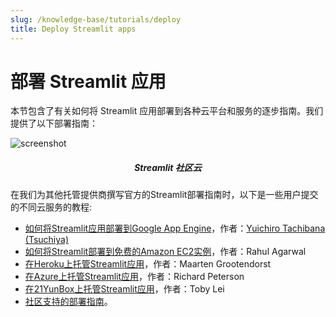 ```yaml
---
slug: /knowledge-base/tutorials/deploy
title: Deploy Streamlit apps
---
```


# 部署 Streamlit 应用

本节包含了有关如何将 Streamlit 应用部署到各种云平台和服务的逐步指南。我们提供了以下部署指南：

<DataSourcesContainer>
<DataSourcesCard href="/streamlit-community-cloud/get-started">

<Image pure alt="screenshot" src="/images/deploy/streamlit-cloud.png" />

<h5 align="center">Streamlit 社区云</h5>

</DataSourcesCard>

<DataSourcesCard href="/knowledge-base/tutorials/deploy/docker">

在我们为其他托管提供商撰写官方的Streamlit部署指南时，以下是一些用户提交的不同云服务的教程:

- [如何将Streamlit应用部署到Google App Engine](https://dev.to/whitphx/how-to-deploy-streamlit-apps-to-google-app-engine-407o)，作者：[Yuichiro Tachibana (Tsuchiya)](https://discuss.streamlit.io/u/whitphx/summary)
- [如何将Streamlit部署到免费的Amazon EC2实例](https://towardsdatascience.com/how-to-deploy-a-streamlit-app-using-an-amazon-free-ec2-instance-416a41f69dc3)，作者：Rahul Agarwal
- [在Heroku上托管Streamlit应用](https://towardsdatascience.com/quickly-build-and-deploy-an-application-with-streamlit-988ca08c7e83)，作者：Maarten Grootendorst
- [在Azure上托管Streamlit应用](https://towardsdatascience.com/deploying-a-streamlit-web-app-with-azure-app-service-1f09a2159743)，作者：Richard Peterson
- [在21YunBox上托管Streamlit应用](https://www.21yunbox.com/docs/#/deploy-streamlit)，作者：Toby Lei
- [社区支持的部署指南](https://discuss.streamlit.io/t/streamlit-deployment-guide-wiki/5099)。